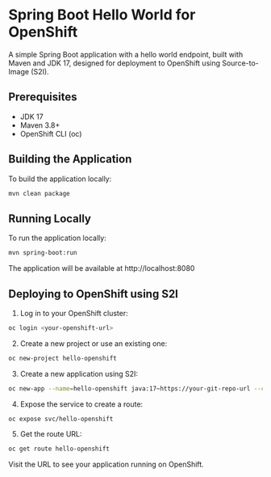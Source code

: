 # Spring Boot Hello World for OpenShift

A simple Spring Boot application with a hello world endpoint, built with Maven and JDK 17, designed for deployment to OpenShift using Source-to-Image (S2I).

## Prerequisites

- JDK 17
- Maven 3.8+
- OpenShift CLI (oc)

## Building the Application

To build the application locally:

```bash
mvn clean package
```

## Running Locally

To run the application locally:

```bash
mvn spring-boot:run
```

The application will be available at http://localhost:8080

## Deploying to OpenShift using S2I

1. Log in to your OpenShift cluster:

```bash
oc login <your-openshift-url>
```

2. Create a new project or use an existing one:

```bash
oc new-project hello-openshift
```

3. Create a new application using S2I:

```bash
oc new-app --name=hello-openshift java:17~https://your-git-repo-url --context-dir=/ --strategy=source
```

4. Expose the service to create a route:

```bash
oc expose svc/hello-openshift
```

5. Get the route URL:

```bash
oc get route hello-openshift
```

Visit the URL to see your application running on OpenShift.
